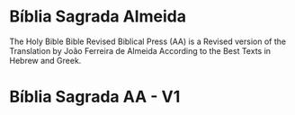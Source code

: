 # Bíblia Sagrada Almeida

The Holy Bible Bible Revised Biblical Press (AA) is a Revised version of the Translation by João Ferreira de Almeida According to the Best Texts in Hebrew and Greek.

# Bíblia Sagrada AA - V1
